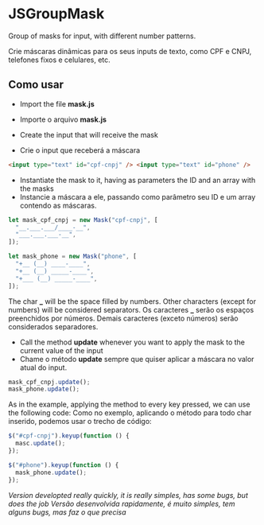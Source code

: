 # JSGroupMask

Group of masks for input, with different number patterns.

Crie máscaras dinâmicas para os seus inputs de texto, como CPF e CNPJ, telefones fixos e celulares, etc.

## Como usar

- Import the file **mask.js**
- Importe o arquivo **mask.js**

- Create the input that will receive the mask
- Crie o input que receberá a máscara

```html
<input type="text" id="cpf-cnpj" /> <input type="text" id="phone" />
```

- Instantiate the mask to it, having as parameters the ID and an array with the masks
- Instancie a máscara a ele, passando como parâmetro seu ID e um array contendo as máscaras.

```javascript
let mask_cpf_cnpj = new Mask("cpf-cnpj", [
  "__.___.___/____-__",
  "___.___.___-__",
]);

let mask_phone = new Mask("phone", [
  "+__ (__) ____-____",
  "+__ (__) _____-____",
  "+___ (__) _____-____",
]);
```

The char **\_** will be the space filled by numbers. Other characters (except for numbers) will be considered separators.
Os caracteres **\_** serão os espaços preenchidos por números. Demais caracteres (exceto números) serão considerados separadores.

- Call the method **update** whenever you want to apply the mask to the current value of the input
- Chame o método **update** sempre que quiser aplicar a máscara no valor atual do input.

```javascript
mask_cpf_cnpj.update();
mask_phone.update();
```

As in the example, applying the method to every key pressed, we can use the following code:
Como no exemplo, aplicando o método para todo char inserido, podemos usar o trecho de código:

```javascript
$("#cpf-cnpj").keyup(function () {
  masc.update();
});

$("#phone").keyup(function () {
  mask_phone.update();
});
```

_Version developted really quickly, it is really simples, has some bugs, but does the job_
_Versão desenvolvida rapidamente, é muito simples, tem alguns bugs, mas faz o que precisa_
